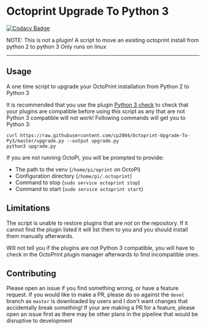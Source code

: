 # Octoprint Upgrade To Python 3
[![Codacy Badge](https://app.codacy.com/project/badge/Grade/110c98d760aa4e088fdf5a69adcbc4a9)](https://www.codacy.com/manual/cp2004/Octoprint-Upgrade-To-Py3?utm_source=github.com&amp;utm_medium=referral&amp;utm_content=cp2004/Octoprint-Upgrade-To-Py3&amp;utm_campaign=Badge_Grade)

 NOTE: This is not a plugin! A script to move an existing octoprint install from python 2 to python 3
 Only runs on linux

---
## Usage
A one time script to upgrade your OctoPrint installation from Python 2 to Python 3

It is recommended that you use the plugin [Python 3 check](https://plugins.octoprint.org/plugins/Python3PluginCompatibilityCheck/) to check that your plugins are compatible before using this script as any that are not Python 3 compatible will not work!
Following commands will get you to Python 3:
```
curl https://raw.githubusercontent.com/cp2004/Octoprint-Upgrade-To-Py3/master/upgrade.py --output upgrade.py
python3 upgrade.py
```
If you are not running OctoPi, you will be prompted to provide:
  - The path to the venv (`/home/pi/oprint` on OctoPi)
  - Configuration directory (`/home/pi/.octoprint`)
  - Command to stop (`sudo service octoprint stop`)
  - Command to start (`sudo service octoprint start`)

## Limitations
The script is unable to restore plugins that are not on the repository. If it cannot find the plugin listed it will list them to you and you should install them manually afterwards.

Will not tell you if the plugins are not Python 3 compatible, you will have to check in the OctoPrint plugin manager afterwards to find incompatible ones.

## Contributing
Please open an issue if you find something wrong, or have a feature request.
If you would like to make a PR, please do so against the `devel` branch as `master` is downloaded by users and I don't want changes that accidentally break something!
If your are making a PR for a feature, please open an issue first as there may be other plans in the pipeline that would be disruptive to development

